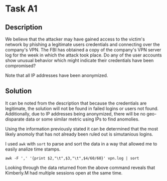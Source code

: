 # Task A1

## Description

We believe that the attacker may have gained access to the victim's network by phishing a legitimate users credentials and connecting over the company's VPN. The FBI has obtained a copy of the company's VPN server log for the week in which the attack took place. Do any of the user accounts show unusual behavior which might indicate their credentials have been compromised?

Note that all IP addresses have been anonymized.

## Solution

It can be noted from the description that because the credentials are legitimate, the solution will not be found in failed logins or users not found. Additionally, due to IP addresses being anonymized, there will be no geo-disparate data or some similar metric using IPs to find anomolies.

Using the information previously stated it can be determined that the most likely anomoly that has not already been ruled out is simutanious logins.

I used `awk` with `sort` to parse and sort the data in a way that allowed me to easily analize time stamps.

`awk -F ',' '{print $2,"\t",$3,"\t",$4/60/60}' vpn.log | sort`

Looking through the data returned from the above command reveals that Kimberly.M had multiple sessions open at the same time.

